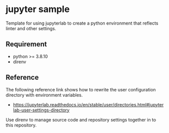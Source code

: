 # jupyter sample

Template for using jupyterlab to create a python environment that reflects linter and other settings.

## Requirement

- python >= 3.8.10
- direnv

## Reference

The following reference link shows how to rewrite the user configuration directory with environment variables.

- https://jupyterlab.readthedocs.io/en/stable/user/directories.html#jupyterlab-user-settings-directory

Use direnv to manage source code and repository settings together in to this repository.
